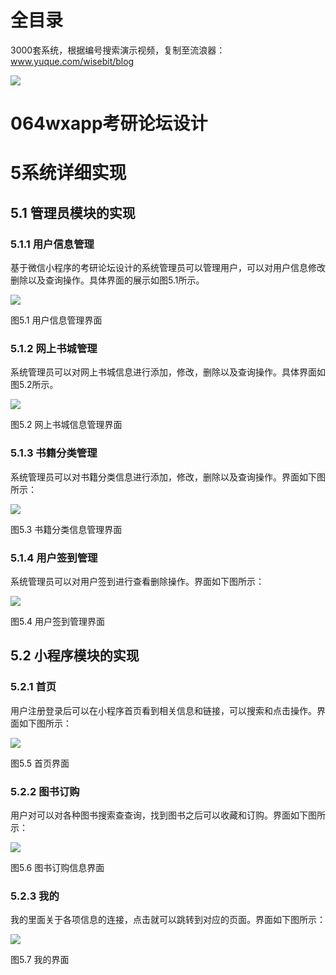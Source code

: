 # 全目录

3000套系统，根据编号搜索演示视频，复制至流浪器：www.yuque.com/wisebit/blog


![](https://bitwise.oss-cn-heyuan.aliyuncs.com/2024/11/06/qq_wechat.png)
# 064wxapp考研论坛设计
# 5系统详细实现
## 5.1 管理员模块的实现
### 5.1.1 用户信息管理
基于微信小程序的考研论坛设计的系统管理员可以管理用户，可以对用户信息修改删除以及查询操作。具体界面的展示如图5.1所示。

![](/md/blog.010.png)

图5.1 用户信息管理界面
### 5.1.2 网上书城管理
系统管理员可以对网上书城信息进行添加，修改，删除以及查询操作。具体界面如图5.2所示。

![](/md/blog.011.png)

图5.2 网上书城信息管理界面
### 5.1.3 书籍分类管理
系统管理员可以对书籍分类信息进行添加，修改，删除以及查询操作。界面如下图所示：

![](/md/blog.012.png)

图5.3 书籍分类信息管理界面
### 5.1.4 用户签到管理
系统管理员可以对用户签到进行查看删除操作。界面如下图所示：

![](/md/blog.013.png)

图5.4 用户签到管理界面

## 5.2 小程序模块的实现
### 5.2.1 首页
用户注册登录后可以在小程序首页看到相关信息和链接，可以搜索和点击操作。界面如下图所示：

![](/md/blog.014.png)

图5.5 首页界面
### 5.2.2 图书订购
用户对可以对各种图书搜索查查询，找到图书之后可以收藏和订购。界面如下图所示：

![](/md/blog.015.png)

图5.6 图书订购信息界面
### 5.2.3 我的
我的里面关于各项信息的连接，点击就可以跳转到对应的页面。界面如下图所示：


![](/md/blog.016.png)

图5.7 我的界面













